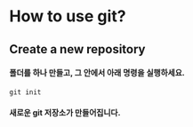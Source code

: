 # How to use git?

## Create a new repository
#### 폴더를 하나 만들고, 그 안에서 아래 명령을 실행하세요.
`git init`
#### 새로운 git 저장소가 만들어집니다.
